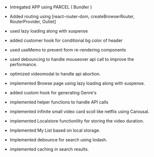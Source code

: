 - Intregated APP using PARCEL ( Bundler )

- Added routing using [react-router-dom, createBrowserRouter, RouterProvider, Outlet]

- used lazy loading along with suspense

- added customer hook for conditional bg color of header

- used useMemo to prevent form re-rendering components

- used debouncing to handle mouseover api call to improve the performance.

- optimized videomodal to handle api abortion.

- implemented Browse page using lazy loading along with suspense.

- added custom hook for generating Genre's

- implemented helper functions to handle API calls

- implemented infinite small video card scoll like netflix using Carousal.

- implemented Localstore functionility for storing the video duration.

- Implemented My List based on local storage.

- Implemented debounce for search using lodash.

- implemented caching in search results.
